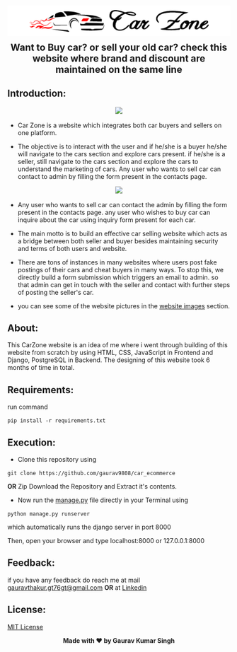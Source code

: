 <p align="center">
  <img src="https://github.com/dev-venkateshnagumantri/cars_world-gitproject/blob/master/static/img/logos/black-logo.png" >
  <h2 align="center" style="margin-top: -4px !important;"> Want to Buy car? or sell your old car? check this website where brand and discount are maintained on the same line </h2>
</p>

## Introduction:

<p align="center">
  <img src="https://github.com/gaurav9808/carwebsite/blob/main/intro.png" >
</p>

- Car Zone is a website which integrates both car buyers and sellers on one platform.

- The objective is to interact with the user and if he/she is a buyer he/she will navigate to the cars section and explore cars present. if he/she is a seller, still navigate to the cars section and explore the cars to understand the marketing of cars. Any user who wants to sell car can contact to admin by filling the form present in the contacts page.

<p align="center">
  <img src="https://github.com/gaurav9808/carwebsite/blob/main/intro2.png" >
</p>

- Any user who wants to sell car can contact the admin by filling the form present in the contacts page. any user who wishes to buy car can inquire about the car using inquiry form present for each car.

- The main motto is to build an effective car selling website which acts as a bridge between both seller and buyer besides maintaining security and terms of both users and website.

- There are tons of instances in many websites where users post fake postings of their cars and cheat buyers in many ways. To stop this, we directly build a form submission which triggers an email to admin. so that admin can get in touch with the seller and contact with further steps of posting the seller's car.

- you can see some of the website pictures in the [website images](https://github.com/dev-venkateshnagumantri/cars_world-gitproject/tree/master/website%20images) section.

## About:

This CarZone website is an idea of me where i went through building of this website from scratch by using HTML, CSS, JavaScript in Frontend and Django, PostgreSQL in Backend. The designing of this website took 6 months of time in total.

## Requirements:

run command 

```
pip install -r requirements.txt
```

## Execution:
-	Clone this repository using
```
git clone https://github.com/gaurav9808/car_ecommerce
```
**OR**
Zip Download the Repository and Extract it's contents.
-	Now run the [manage.py](https://github.com/gaurav9808/carwebsite/blob/master/manage.py) file directly in your Terminal using
```
python manage.py runserver 
```
which automatically runs the django server in port 8000

Then, open your browser and type localhost:8000 or 127.0.0.1:8000

## Feedback:

if you have any feedback do reach me at mail gauravthakur.gt76gt@gmail.com **OR** at [Linkedin](https://www.linkedin.com/in/gaurav-singh-06aa801a4/)

## License:

[MIT License](License)


<p align='center'><b>Made with ❤ by Gaurav Kumar Singh</b></p>


 








